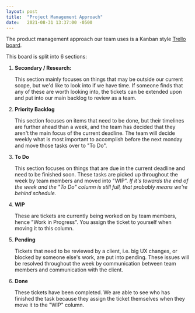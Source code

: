 ```yaml
---
layout: post
title:  "Project Management Approach"
date:   2021-08-31 13:37:00 -0500
---
```

The product management approach our team uses is a Kanban style [Trello board](https://trello.com/b/44ptFkKT/kanban-board).

This board is split into 6 sections:

1. **Secondary / Research:**

   This section mainly focuses on things that may be outside our current scope, but we'd like to look into if we have time. If someone finds that any of these are worth looking into, the tickets can be extended upon and put into our main backlog to review as a team.

2. **Priority Backlog**

   This section focuses on items that need to be done, but their timelines are further ahead than a week, and the team has decided that they aren't the main focus of the current deadline. The team will decide weekly what is most important to accomplish before the next monday and move those tasks over to "To Do".

3. **To Do**

   This section focuses on things that are due in the current deadline and need to be finished soon. These tasks are picked up throughout the week by team members and moved into "WIP". *If it's towards the end of the week and the "To Do" column is still full, that probably means we're behind schedule.*

4. **WIP**

   These are tickets are currently being worked on by team members, hence "Work in Progress". You assign the ticket to yourself when moving it to this column.

5. **Pending**

   Tickets that need to be reviewed by a client, i.e. big UX changes, or blocked by someone else's work, are put into pending. These issues will be resolved throughout the week by communication between team members and communication with the client.

6. **Done**

   These tickets have been completed. We are able to see who has finished the task because they assign the ticket themselves when they move it to the "WIP" column.